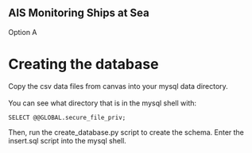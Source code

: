 ## AIS Monitoring Ships at Sea

Option A

# Creating the database

Copy the csv data files from canvas into your mysql data directory.
<br><br>
You can see what directory that is in the mysql shell with:

    SELECT @@GLOBAL.secure_file_priv;

Then, run the create_database.py script to create the schema. Enter the insert.sql script into the mysql shell.

